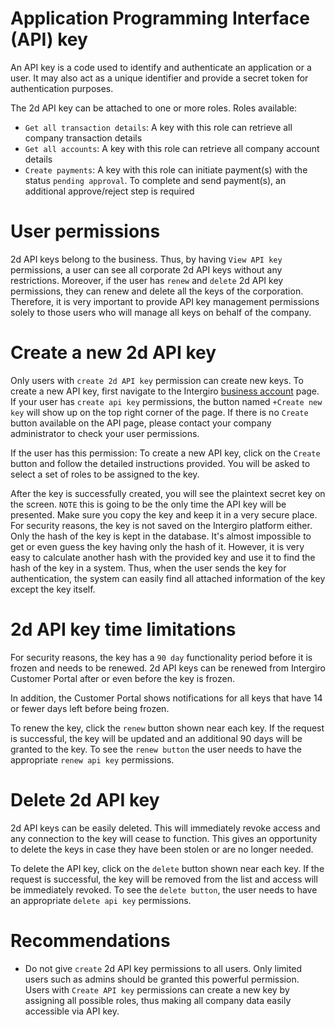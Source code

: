 # Application Programming Interface (API) key

An API key is a code used to identify and authenticate an application or a user. It may also act as a unique identifier and provide a secret token for authentication purposes.

The 2d API key can be attached to one or more roles. Roles available:
- `Get all transaction details`: A key with this role can retrieve all company transaction details
- `Get all accounts`: A key with this role can retrieve all company account details
- `Create payments`: A key with this role can initiate payment(s) with the status `pending approval`. To complete and send payment(s), an additional approve/reject step is required

# User permissions
2d API keys belong to the business. Thus, by having `View API key` permissions, a user can see all corporate 2d API keys without any restrictions. Moreover, if the user has `renew` and `delete` 2d API key permissions, they can renew and delete all the keys of the corporation. Therefore, it is very important to provide API key management permissions solely to those users who will manage all keys on behalf of the company.

# Create a new 2d API key
Only users with `create 2d API key` permission can create new keys.
To create a new API key, first navigate to the Intergiro [business account](https://business.intergiro.com/portal/api) page. If your user has `create api key` permissions, the button named `+Create new key` will show up on the top right corner of the page. If there is no `Create` button available on the API page, please contact your company administrator to check your user permissions.

If the user has this permission: To create a new API key, click on the `Create` button and follow the detailed instructions provided. You will be asked to select a set of roles to be assigned to the key.

After the key is successfully created, you will see the plaintext secret key on the screen. `NOTE` this is going to be the only time the API key will be presented. Make sure you copy the key and keep it in a very secure place. For security reasons, the key is not saved on the Intergiro platform either. Only the hash of the key is kept in the database. It's almost impossible to get or even guess the key having only the hash of it. However, it is very easy to calculate another hash with the provided key and use it to find the hash of the key in a system. Thus, when the user sends the key for authentication, the system can easily find all attached information of the key except the key itself.

# 2d API key time limitations
For security reasons, the key has a `90 day` functionality period before it is frozen and needs to be renewed. 2d API keys can be renewed from Intergiro Customer Portal after or even before the key is frozen.

In addition, the Customer Portal shows notifications for all keys that have 14 or fewer days left before being frozen.

To renew the key, click the `renew` button shown near each key. If the request is successful, the key will be updated and an additional 90 days will be granted to the key. To see the `renew button` the user needs to have the appropriate `renew api key` permissions.

# Delete 2d API key
2d API keys can be easily deleted. This will immediately revoke access and any connection to the key will cease to function. This gives an opportunity to delete the keys in case they have been stolen or are no longer needed.

To delete the API key, click on the `delete` button shown near each key. If the request is successful, the key will be removed from the list and access will be immediately revoked. To see the `delete button`, the user needs to have an appropriate `delete api key` permissions.

# Recommendations
- Do not give `create` 2d API key permissions to all users. Only limited users such as admins should be granted this powerful permission. Users with `Create API key` permissions can create a new key by assigning all possible roles, thus making all company data easily accessible via API key.